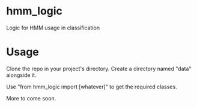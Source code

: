 # hmm_logic
Logic for HMM usage in classification

# Usage
Clone the repo in your project's directory. Create a directory named "data" alongside it.

Use "from hmm_logic import [whatever]" to get the required classes.

More to come soon.
